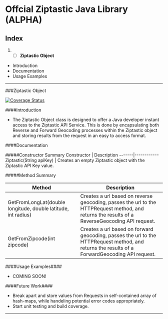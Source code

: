 # **Offcial Ziptastic Java Library (ALPHA)**

## **Index**

1. -[ ] **Ziptastic Object**  
  - Introduction
  - Documentation
  - Usage Examples

_________________________________________________________________________________________________________________________________________

###Ziptastic Object

[![Coverage Status](https://coveralls.io/repos/github/bfranco94/ziptastic-java/badge.svg?branch=master)](https://coveralls.io/github/bfranco94/ziptastic-java?branch=master)

####Introduction

  - The Ziptastic Object class is designed to offer a Java developer instant access to the Ziptastic API Service. This is done by encapsulating both Reverse and Forward Geocoding processes within the Ziptastic object and storing results from the request in an easy to access format.
  
####Documentation

#####Constructor Summary
  Constructor | Description
  -------|------------
  Ziptastic(String apiKey) | Creates an empty Ziptastic object with the Ziptastic API Key value.
  
#####Method Summary
  
  Method | Description
  -------|------------
  GetFromLongLat(double longitude, double latitude, int radius)  | Creates a url based on reverse geocoding, passes the url to the HTTPRequest method, and returns the results of a ReverseGeocoding API request.
  GetFromZipcode(int zipcode)  | Creates a url based on forward geocoding, passes the url to the HTTPRequest method, and returns the results of a ForwardGeocoding API request. 
  
  
####Usage Examples####
  - COMING SOON!

####Future Work####
  - Break apart and store values from Requests in self-contained array of hash-maps, while handeling potential error codes appropriately.
  - Start unit testing and build coverage.

_________________________________________________________________________________________________________________________________________
